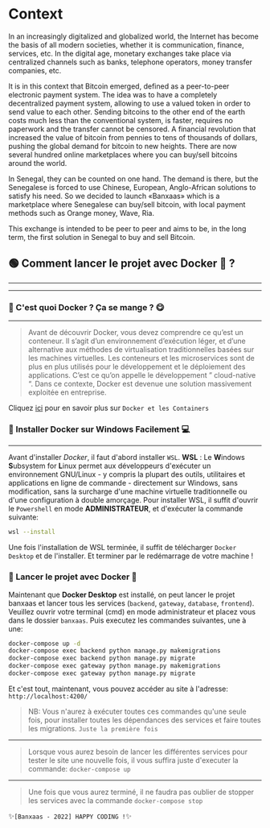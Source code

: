 # Context

In an increasingly digitalized and globalized world, the Internet has become the basis of all modern societies, whether it is communication, finance, services, etc. In the digital age, monetary exchanges take place via centralized channels such as banks, telephone operators, money transfer companies, etc.

It is in this context that Bitcoin emerged, defined as a peer-to-peer electronic payment system. The idea was to have a completely decentralized payment system, allowing to use a valued token in order to send value to each other. Sending bitcoins to the other end of the earth costs much less than the conventional system, is faster, requires no paperwork and the transfer cannot be censored. A financial revolution that increased the value of bitcoin from pennies to tens of thousands of dollars, pushing the global demand for bitcoin to new heights. There are now several hundred online marketplaces where you can buy/sell bitcoins around the world. 

In Senegal, they can be counted on one hand. The demand is there, but the Senegalese is forced to use Chinese, European, Anglo-African solutions to satisfy his need. 
So we decided to launch «Banxaas» which is a marketplace where Senegalese can buy/sell bitcoin, with local payment methods such as Orange money, Wave, Ria.

This exchange is intended to be peer to peer and aims to be, in the long term, the first solution in Senegal to buy and sell Bitcoin.



## 🟢 Comment lancer le projet avec Docker 🐳 ? 
---
---
### 🤔 C'est quoi Docker ? Ça se mange ? 😋
---
> Avant de découvrir Docker, vous devez comprendre ce qu’est un conteneur. Il s’agit d’un environnement d’exécution léger, et d’une alternative aux méthodes de virtualisation traditionnelles basées sur les machines virtuelles. Les conteneurs et les microservices sont de plus en plus utilisés pour le développement et le déploiement des applications. C’est ce qu’on appelle le développement ” cloud-native “. Dans ce contexte, Docker est devenue une solution massivement exploitée en entreprise.

Cliquez [ici](https://datascientest.com/docker-guide-complet) pour en savoir plus sur `Docker et les Containers`

### 🧩 Installer Docker sur Windows Facilement 💻
---
Avant d'installer *Docker*, il faut d'abord installer `WSL`.
**WSL** : Le **W**indows **S**ubsystem for **L**inux permet aux développeurs d'exécuter un environnement GNU/Linux - y compris la plupart des outils, utilitaires et applications en ligne de commande - directement sur Windows, sans modification, sans la surcharge d'une machine virtuelle traditionnelle ou d'une configuration à double amorçage.
Pour installer WSL, il suffit d'ouvrir le `Powershell` en mode **ADMINISTRATEUR**, et d'exécuter la commande suivante:
```sh
wsl --install
```
Une fois l'installation de WSL terminée, il suffit de télécharger `Docker Desktop` et de l'installer. Et terminer par le redémarrage de votre machine !

### 🏀 Lancer le projet avec Docker 🐋
Maintenant que **Docker Desktop** est installé, on peut lancer le projet banxaas et lancer tous les services (`backend`, `gateway`, `database`, `frontend`).
Veuillez ouvrir votre terminal (cmd) en mode administrateur et placez vous dans le dossier `banxaas`. Puis executez les commandes suivantes, une à une:
```sh 
docker-compose up -d
docker-compose exec backend python manage.py makemigrations
docker-compose exec backend python manage.py migrate
docker-compose exec gateway python manage.py makemigrations
docker-compose exec gateway python manage.py migrate
```
Et c'est tout, maintenant, vous pouvez accéder au site à l'adresse:
`http://localhost:4200/`
> NB: Vous n'aurez à exécuter toutes ces commandes qu'une seule fois, pour installer toutes les dépendances des services et faire toutes les migrations. `Juste la première fois`
---
> Lorsque vous aurez besoin de lancer les différentes services pour tester le site une nouvelle fois, il vous suffira juste d'executer la commande: ``docker-compose up``
---
> Une fois que vous aurez terminé, il ne faudra pas oublier de stopper les services avec la commande `docker-compose stop`

✨`[Banxaas - 2022] HAPPY CODING !`✨
